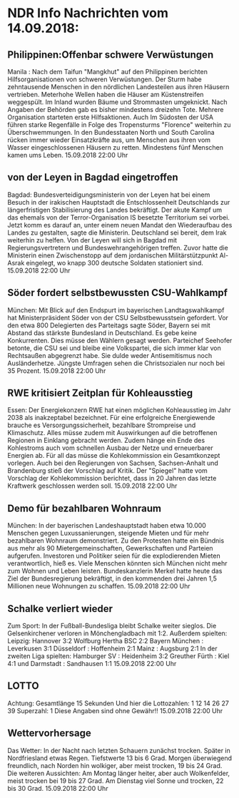 # NDR Info Nachrichten vom 14.09.2018:


## Philippinen:Offenbar schwere Verwüstungen
Manila : Nach dem Taifun "Mangkhut" auf den Philippinen berichten Hilfsorganisationen von schweren Verwüstungen. Der Sturm habe zehntausende Menschen in den nördlichen Landesteilen aus ihren Häusern vertrieben. Meterhohe Wellen haben die Häuser am Küstenstreifen weggespült. Im Inland wurden Bäume und Strommasten umgeknickt. Nach Angaben der Behörden gab es bisher mindestens dreizehn Tote. Mehrere Organisation starteten erste Hilfsaktionen. Auch Im Südosten der USA führen starke Regenfälle in Folge des Tropensturms "Florence" weiterhin zu Überschwemmungen. In den Bundesstaaten North und South Carolina rücken immer wieder Einsatzkräfte aus, um Menschen aus ihren vom Wasser eingeschlossenen Häusern zu retten. Mindestens fünf Menschen kamen ums Leben. 15.09.2018 22:00 Uhr 

## von der Leyen in Bagdad eingetroffen
Bagdad:    Bundesverteidigungsministerin von der Leyen hat bei einem Besuch in der irakischen Hauptstadt die Entschlossenheit Deutschlands zur längerfristigen Stabilisierung des Landes bekräftigt. Der akute Kampf um das ehemals von der Terror-Organisation IS besetzte Territorium sei vorbei. Jetzt komm es darauf an, unter einem neuen Mandat den Wiederaufbau des Landes zu gestalten, sagte die Ministerin. Deutschland sei bereit, dem Irak weiterhin zu helfen. Von der Leyen will sich in Bagdad mit Regierungsvertretern und Bundeswehrangehörigen treffen. Zuvor hatte die Ministerin einen Zwischenstopp auf dem jordanischen Militärstützpunkt Al-Asrak eingelegt, wo knapp 300 deutsche Soldaten stationiert sind. 15.09.2018 22:00 Uhr 

## Söder fordert selbstbewussten CSU-Wahlkampf
München: Mit Blick auf den Endspurt im bayerischen Landtagswahlkampf hat Ministerpräsident Söder von der CSU Selbstbewusstsein gefordert. Vor den etwa 800 Delegierten des Parteitags sagte Söder, Bayern sei mit Abstand das stärkste Bundesland in Deutschland. Es gebe keine Konkurrenten. Dies müsse den Wählern gesagt werden. Parteichef Seehofer betonte, die CSU sei und bleibe eine Volkspartei, die sich immer klar von Rechtsaußen abgegrenzt habe. Sie dulde weder Antisemitismus noch Ausländerhetze. Jüngste Umfragen sehen die Christsozialen nur noch bei 35 Prozent. 15.09.2018 22:00 Uhr 

## RWE kritisiert Zeitplan für Kohleausstieg
Essen: Der Energiekonzern RWE hat einen möglichen Kohleausstieg im Jahr 2038 als inakzeptabel bezeichnet. Für eine erfolgreiche Energiewende brauche es Versorgungssicherheit, bezahlbare Strompreise und Klimaschutz. Alles müsse zudem mit Auswirkungen auf die betroffenen Regionen in Einklang gebracht werden. Zudem hänge ein Ende des Kohlestroms auch vom schnellen Ausbau der Netze und erneuerbarer Energien ab. Für all das müsse die Kohlekommission ein Gesamtkonzept vorlegen. Auch bei den Regierungen von Sachsen, Sachsen-Anhalt und Brandenburg stieß der Vorschlag auf Kritik. Der "Spiegel" hatte vom Vorschlag der Kohlekommission berichtet, dass in 20 Jahren das letzte Kraftwerk geschlossen werden soll. 15.09.2018 22:00 Uhr 

## Demo für bezahlbaren Wohnraum
München: In der bayerischen Landeshauptstadt haben etwa 10.000 Menschen gegen Luxussanierungen, steigende Mieten und für mehr bezahlbaren Wohnraum demonstriert. Zu den Protesten hatte ein Bündnis aus mehr als 90 Mietergemeinschaften, Gewerkschaften und Parteien aufgerufen. Investoren und Politiker seien für die explodierenden Mieten verantwortlich, hieß es. Viele Menschen könnten sich München nicht mehr zum Wohnen und Leben leisten. Bundeskanzlerin Merkel hatte heute das Ziel der Bundesregierung bekräftigt, in den kommenden drei Jahren 1,5 Millionen neue Wohnungen zu schaffen. 15.09.2018 22:00 Uhr 

## Schalke verliert wieder
Zum Sport: In der Fußball-Bundesliga bleibt Schalke weiter sieglos. Die Gelsenkirchener verloren in Mönchengladbach mit 1:2. Außerdem spielten:
Leipzig: Hannover				3:2
Wolfburg Hertha BSC			2:2
Bayern München : Leverkusen		3:1
Düsseldorf : Hoffenheim			2:1
Mainz : Augsburg				2:1 In der zweiten Liga spielten:
Hamburger SV : Heidenheim		3:2 Greuther Fürth : Kiel				4:1
und
Darmstadt : Sandhausen			1:1 15.09.2018 22:00 Uhr 

## LOTTO
Achtung: Gesamtlänge 15 Sekunden Und hier die Lottozahlen:
1		12		14		26		27		39
Superzahl:		1
Diese Angaben sind ohne Gewähr!! 15.09.2018 22:00 Uhr 

## Wettervorhersage
Das Wetter: In der Nacht nach letzten Schauern zunächst trocken. Später in Nordfriesland etwas Regen. Tiefstwerte 13 bis 6 Grad. Morgen überwiegend freundlich, nach Norden hin wolkiger, aber meist trocken, 19 bis 24 Grad. Die weiteren Aussichten: Am Montag länger heiter, aber auch Wolkenfelder, meist trocken bei 19 bis 27 Grad. Am Dienstag viel Sonne und trocken, 22 bis 30 Grad. 15.09.2018 22:00 Uhr 
